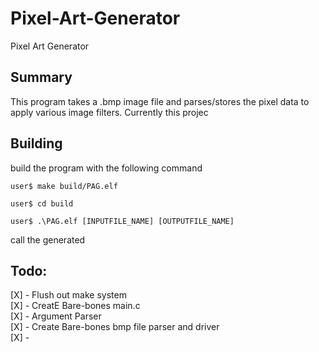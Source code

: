 # Pixel-Art-Generator
Pixel Art Generator

## Summary  
This program takes a .bmp image file and parses/stores the pixel data to apply various image filters. Currently this projec


## Building

build the program with the following command  

    user$ make build/PAG.elf
  
    user$ cd build
  
    user$ .\PAG.elf [INPUTFILE_NAME] [OUTPUTFILE_NAME]

call the generated 
## Todo:

 [X] - Flush out make system  
 [X] - CreatE Bare-bones main.c  
 [X] - Argument Parser  
 [X] - Create Bare-bones bmp file parser and driver  
 [X] - 


